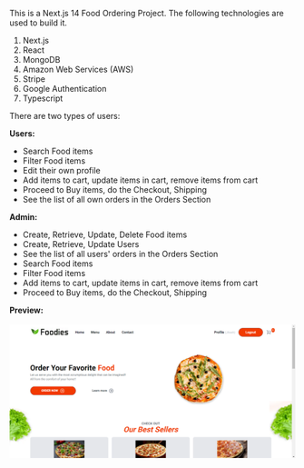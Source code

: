This is a Next.js 14 Food Ordering Project. The following technologies are used to build it.<br/>
<ol><li>Next.js</li>
<li>React</li>
<li>MongoDB</li>  
<li>Amazon Web Services (AWS)</li>
<li>Stripe</li>
<li>Google Authentication</li>
<li>Typescript</li></ol>

There are two types of users:<br/>

<strong>Users:</strong>
<ul><li>Search Food items</li>
<li>Filter Food items</li>
<li>Edit their own profile</li>
<li>Add items to cart, update items in cart, remove items from cart</li>
<li>Proceed to Buy items, do the Checkout, Shipping</li>
<li>See the list of all own orders in the Orders Section</li></ul>

<strong>Admin:</strong>
<ul><li>Create, Retrieve, Update, Delete Food items</li>
<li>Create, Retrieve, Update Users</li>
<li>See the list of all users' orders in the Orders Section</li>
<li>Search Food items</li>
<li>Filter Food items</li>
<li>Add items to cart, update items in cart, remove items from cart</li>
<li>Proceed to Buy items, do the Checkout, Shipping</li></ul>

<strong>Preview:</strong><br/><br/>
<img src="food_ordering_home.png"/>
